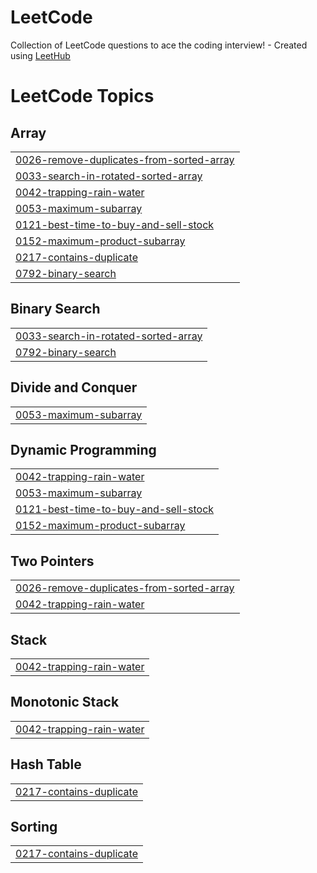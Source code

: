 # LeetCode
Collection of LeetCode questions to ace the coding interview! - Created using [LeetHub](https://github.com/QasimWani/LeetHub)

<!---LeetCode Topics Start-->
# LeetCode Topics
## Array
|  |
| ------- |
| [0026-remove-duplicates-from-sorted-array](https://github.com/shimanshu16/LeetCode/tree/master/0026-remove-duplicates-from-sorted-array) |
| [0033-search-in-rotated-sorted-array](https://github.com/shimanshu16/LeetCode/tree/master/0033-search-in-rotated-sorted-array) |
| [0042-trapping-rain-water](https://github.com/shimanshu16/LeetCode/tree/master/0042-trapping-rain-water) |
| [0053-maximum-subarray](https://github.com/shimanshu16/LeetCode/tree/master/0053-maximum-subarray) |
| [0121-best-time-to-buy-and-sell-stock](https://github.com/shimanshu16/LeetCode/tree/master/0121-best-time-to-buy-and-sell-stock) |
| [0152-maximum-product-subarray](https://github.com/shimanshu16/LeetCode/tree/master/0152-maximum-product-subarray) |
| [0217-contains-duplicate](https://github.com/shimanshu16/LeetCode/tree/master/0217-contains-duplicate) |
| [0792-binary-search](https://github.com/shimanshu16/LeetCode/tree/master/0792-binary-search) |
## Binary Search
|  |
| ------- |
| [0033-search-in-rotated-sorted-array](https://github.com/shimanshu16/LeetCode/tree/master/0033-search-in-rotated-sorted-array) |
| [0792-binary-search](https://github.com/shimanshu16/LeetCode/tree/master/0792-binary-search) |
## Divide and Conquer
|  |
| ------- |
| [0053-maximum-subarray](https://github.com/shimanshu16/LeetCode/tree/master/0053-maximum-subarray) |
## Dynamic Programming
|  |
| ------- |
| [0042-trapping-rain-water](https://github.com/shimanshu16/LeetCode/tree/master/0042-trapping-rain-water) |
| [0053-maximum-subarray](https://github.com/shimanshu16/LeetCode/tree/master/0053-maximum-subarray) |
| [0121-best-time-to-buy-and-sell-stock](https://github.com/shimanshu16/LeetCode/tree/master/0121-best-time-to-buy-and-sell-stock) |
| [0152-maximum-product-subarray](https://github.com/shimanshu16/LeetCode/tree/master/0152-maximum-product-subarray) |
## Two Pointers
|  |
| ------- |
| [0026-remove-duplicates-from-sorted-array](https://github.com/shimanshu16/LeetCode/tree/master/0026-remove-duplicates-from-sorted-array) |
| [0042-trapping-rain-water](https://github.com/shimanshu16/LeetCode/tree/master/0042-trapping-rain-water) |
## Stack
|  |
| ------- |
| [0042-trapping-rain-water](https://github.com/shimanshu16/LeetCode/tree/master/0042-trapping-rain-water) |
## Monotonic Stack
|  |
| ------- |
| [0042-trapping-rain-water](https://github.com/shimanshu16/LeetCode/tree/master/0042-trapping-rain-water) |
## Hash Table
|  |
| ------- |
| [0217-contains-duplicate](https://github.com/shimanshu16/LeetCode/tree/master/0217-contains-duplicate) |
## Sorting
|  |
| ------- |
| [0217-contains-duplicate](https://github.com/shimanshu16/LeetCode/tree/master/0217-contains-duplicate) |
<!---LeetCode Topics End-->